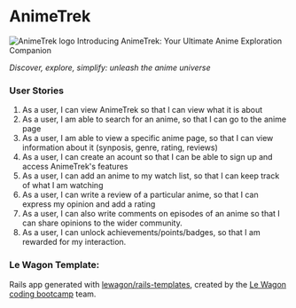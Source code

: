 # AnimeTrek

![AnimeTrek logo](https://res.cloudinary.com/dtjuz4kkr/image/upload/v1687294440/animetrek_logo_1200_630_wbdcuf.png)
Introducing AnimeTrek: Your Ultimate Anime Exploration Companion

*Discover, explore, simplify: unleash the anime universe*

### User Stories
1. As a user, I can view AnimeTrek so that I can view what it is about
2. As a user, I am able to search for an anime, so that I can go to the anime page
3. As a user, I am able to view a specific anime page, so that I can view information about it (synposis, genre, rating, reviews)
4. As a user, I can create an acount so that I can be able to sign up and access AnimeTrek's features
5. As a user, I can add an anime to my watch list, so that I can keep track of what I am watching
6. As a user, I can write a review of a particular anime, so that I can express my opinion and add a rating
7. As a user, I can also write comments on episodes of an anime so that I can share opinions to the wider community.
8. As a user, I can unlock achievements/points/badges, so that I am rewarded for my interaction. 


### Le Wagon Template:

Rails app generated with [lewagon/rails-templates](https://github.com/lewagon/rails-templates), created by the [Le Wagon coding bootcamp](https://www.lewagon.com) team.
